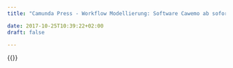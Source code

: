 ```yaml
---
title: "Camunda Press - Workflow Modellierung: Software Cawemo ab sofort kostenfrei | Camunda BPM"

date: 2017-10-25T10:39:22+02:00
draft: false

---
```

{{<press-single
title="Workflow Modellierung: Software Cawemo ab sofort kostenfrei"
text="__Berlin, 28. Mai 2019__ -- Unternehmen, die ihre Abläufe als Workflows abbilden, können dafür jetzt die Software Cawemo kostenfrei verwenden. Anbieter Camunda schafft die monatliche Gebühr für Neukunden und die mehr als 20.000 bereits registrierten Benutzer ab. So will der Berliner Entwickler dafür sorgen, dass sich mehr Firmen mit Workflows beschäftigen und die Modellierungssprache BPMN besser verstehen. Auf der Webseite [www.cawemo.com](https://www.cawemo.com) können sich Interessierte anmelden und die Cloud-Software sofort nutzen.<br><br>Cawemo wird vor allem in Projekten genutzt, die darauf abzielen, Abläufe zu digitalisieren und möglichst automatisiert ausführen zu lassen. Beispielsweise lassen sich Bestellungen in einem Onlineshop als Workflow darstellen: kauft ein Kunde im Webstore ein, wird etwa geprüft, ob die gewünschte Ware vorrätig ist und falls ja, sofort verschickt. Anschließend erhält der Kunde seine Rechnung elektronisch zugestellt und bezahlt über ein voreingestelltes Zahlungsmittel wie die Kreditkarte oder per SEPA-Lastschrift. „Wer Cawemo nutzt, bekommt einen leicht verständlichen Überblick über alle geschäftlichen Abläufe“, erklärt Volker Gersabeck von Camunda.<br><br>Die Software erleichtert vor allem weniger IT-affinen Kollegen wie Business Analysten oder Produktmanagern, Abläufe zu modellieren und gemeinsam daran zu arbeiten. Dafür brauchen die Mitarbeiter kaum technische Vorkenntnisse. Sie müssen sich nur an die einheitliche Modellierungssprache BPMN (Business Process Model and Notation) halten, damit Cawemo die Abläufe grafisch und damit besser verständlich darstellen kann. Die Workflow-Diagramme lassen sich zudem in Webseiten wie Confluence einbetten, als Grafik für Textdokumente wie Microsoft Word exportieren oder direkt in den Modeler, das Entwicklerwerkzeug des Camunda Stacks, laden. „Cawemo funktioniert wie ein zentrales Repository für Prozesse, an denen mehrere Projektteams gleichzeitig arbeiten können“, sagt Camunda-Experte Gersabeck.<br><br>In Kürze soll Cawemo darüber hinaus stärker mit der Camunda Workflow Engine verbunden werden. Das Ziel: Mit der Workflow Automation Software Camunda entwickelte Workflows in Cawemo exportieren, damit auch technisch weniger versierte Kollegen im Unternehmen an den Spezifikationen für geschäftliche Abläufe arbeiten können. Unternehmen, die bereits über eine Camunda Enterprise Lizenz verfügen, erhalten ebenfalls kostenlosen Zugriff auf Cawemo. „Wir wollen, dass Unternehmen stärker in Prozessen denken“, so Gersabeck. „Ein Workflow Modeler wie Cawemo macht das so einfach wie möglich für so viele Mitarbeiter wie möglich.“<br><br>Bisher haben Unternehmen pro Benutzer ein monatliches Abonnement für Cawemoabschließenmüssen. Diese Preisschranke fällt künftig weg. So will Camunda auch die Einstiegshürde für seine gleichnamige Workflow Engine senken. Der Camunda Stack wird derzeit als Open Source angeboten sowie in einer Enterprise Lizenzlösung mit professionellem Support.<br><br><br><br>__Pressekontakt:__<br><br>Florian Bongartz<br>Camunda<br>Email: florian.bongartz@econ-news.de<br><br><br>--<br><br>__Über Camunda__<br>Camunda ist ein Softwarehersteller, der sich auf die Automatisierung von Prozessen spezialisiert hat. Das Unternehmen wurde 2008 gegründet und beschäftigt rund 100 Mitarbeiter am Hauptsitz in Berlin und an zwei Standorten in den USA (San Francisco und Denver). Camunda unterstützt seine Kunden dabei, Kernprozesse im Zuge der digitalen Transformation zu automatisieren. Zu den Kunden zählen unter anderem 24 Hour Fitness, AT&T, Lufthansa Technik und Zalando. Weitere Details unter https://camunda.com/.<br> <br><br>__Absender:__<br><br>Camunda Services GmbH<br>Zossener Straße 55-58<br>10961 Berlin<br>Amtsgericht Charlottenburg: HRB 113230 B<br>USt.-IdNr. DE 259 411 084<br>Geschäftsführer: Jakob Freund, Bernd Rücker<br>https://camunda.com <br><br><br>"
date="2019-05-28">}}